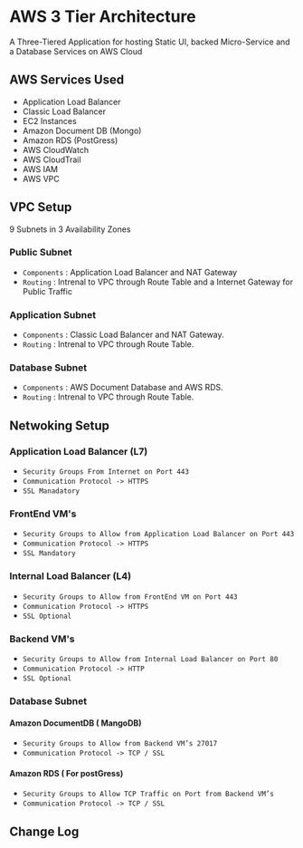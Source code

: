 # AWS 3 Tier Architecture
A Three-Tiered Application for hosting Static UI, backed Micro-Service and a Database Services on AWS Cloud


##  AWS Services Used 

- Application Load Balancer 
- Classic Load Balancer 
- EC2 Instances 
- Amazon Document DB (Mongo) 
- Amazon RDS (PostGress) 
- AWS CloudWatch 
- AWS CloudTrail 
- AWS IAM 
- AWS VPC 


## VPC Setup

9 Subnets in 3 Availability Zones

### Public Subnet
  - `Components` : Application Load Balancer and NAT Gateway
  - `Routing` : Intrenal to VPC through Route Table and a Internet Gateway for Public Traffic

### Application Subnet
  - `Components` : Classic Load Balancer and NAT Gateway.
  - `Routing` : Intrenal to VPC through Route Table.

### Database Subnet
  - `Components` : AWS Document Database and AWS RDS.
  - `Routing` : Intrenal to VPC through Route Table.


## Netwoking Setup


### Application Load Balancer (L7)

  - `Security Groups From Internet on Port 443 `
  - `Communication Protocol -> HTTPS`
  -  `SSL Manadatory`  

### FrontEnd VM's

  - `Security Groups to Allow from Application Load Balancer on Port 443 `
  - `Communication Protocol -> HTTPS`
  -  `SSL Mandatory`  


### Internal Load Balancer (L4)

  - `Security Groups to Allow from FrontEnd VM on Port 443 `
  - `Communication Protocol -> HTTPS`
  -  `SSL Optional`  

### Backend VM's 

  - `Security Groups to Allow from Internal Load Balancer on Port 80 `
  - `Communication Protocol -> HTTP`
  -  `SSL Optional`  

### Database Subnet 


#### Amazon DocumentDB ( MangoDB)
-  `Security Groups to Allow from Backend VM’s 27017 `
-  `Communication Protocol -> TCP / SSL`

#### Amazon RDS ( For postGress)
- `Security Groups to Allow TCP Traffic on Port from Backend VM’s`
- `Communication Protocol -> TCP / SSL`



## Change Log
